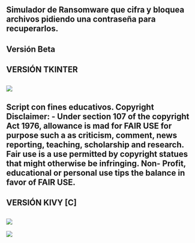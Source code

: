 Simulador de Ransomware que cifra y bloquea archivos pidiendo una contraseña para recuperarlos.
------
Versión Beta
-----------
VERSIÓN TKINTER
-----------
![](https://github.com/viajatech/RansomWareSimulator/blob/main/Ransomware%20Simulator.png)
------
Script con fines educativos. Copyright Disclaimer: - Under section 107 of the copyright Act 1976, allowance is mad for FAIR USE for purpose such a as criticism, comment, news reporting, teaching, scholarship and research. Fair use is a use permitted by copyright statues that might otherwise be infringing. Non- Profit, educational or personal use tips the balance in favor of FAIR USE.
------
VERSIÓN KIVY [C]
-----------
![](https://github.com/viajatech/RansomWareSimulator/blob/main/GUI%20Kivy.png)
-----------
![](https://github.com/viajatech/RansomWareSimulator/blob/main/VERSION%20KIVY%20B.png)
